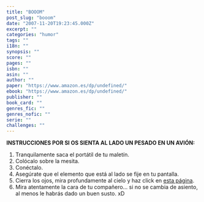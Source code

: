 ```yaml
---
title: "BOOOM"
post_slug: "booom"
date: "2007-11-20T19:23:45.000Z"
excerpt: ""
categories: "humor"
tags: ""
i18n: ""
synopsis: ""
score: ""
pages: ""
isbn: ""
asin: ""
author: ""
paper: "https://www.amazon.es/dp/undefined/"
ebook: "https://www.amazon.es/dp/undefined/"
publisher: ""
book_card: ""
genres_fic: ""
genres_nofic: ""
serie: ""
challenges: ""
---
```


**INSTRUCCIONES POR SI OS SIENTA AL LADO UN PESADO EN UN AVIÓN:**

1. Tranquilamente saca el portátil de tu maletín.
2. Colócalo sobre la mesita.
3. Conéctalo.
4. Asegúrate que el elemento que está al lado se fije en tu pantalla.
5. Cierra los ojos, mira profundamente al cielo y haz click en [esta página](http://www.thecleverest.com/countdown.swf).
6. Mira atentamente la cara de tu compañero... si no se cambia de asiento, al menos le habrás dado un buen susto. xD
